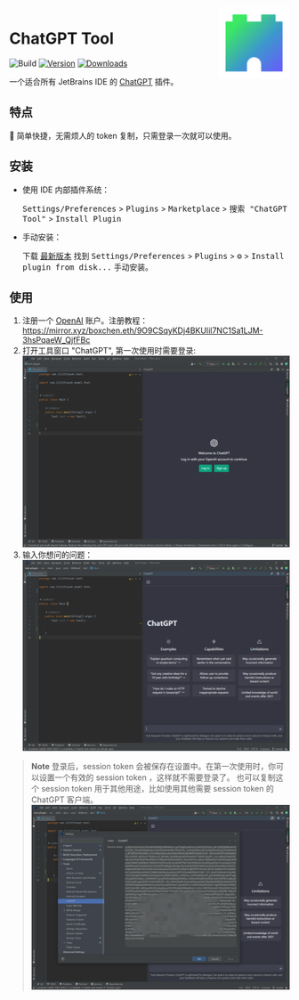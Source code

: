 <img src="src/main/resources/META-INF/pluginIcon.svg" align="right" width="128" height="128" alt="icon"/>

# ChatGPT Tool

![Build](https://github.com/LiLittleCat/intellij-chatgpt/workflows/Build/badge.svg)
[![Version](https://img.shields.io/jetbrains/plugin/v/PLUGIN_ID.svg)](https://plugins.jetbrains.com/plugin/PLUGIN_ID)
[![Downloads](https://img.shields.io/jetbrains/plugin/d/PLUGIN_ID.svg)](https://plugins.jetbrains.com/plugin/PLUGIN_ID)

一个适合所有 JetBrains IDE 的 [ChatGPT](https://chat.openai.com/) 插件。

## 特点

🚀 简单快捷，无需烦人的 token 复制，只需登录一次就可以使用。

## 安装

- 使用 IDE 内部插件系统：

  <kbd>Settings/Preferences</kbd> > <kbd>Plugins</kbd> > <kbd>Marketplace</kbd> > <kbd> 搜索 "ChatGPT Tool"</kbd> >
  <kbd>Install Plugin</kbd>

- 手动安装：

  下载 [最新版本](https://github.com/LiLittleCat/intellij-chatgpt/releases/latest) 找到
  <kbd>Settings/Preferences</kbd> > <kbd>Plugins</kbd> > <kbd>⚙️</kbd> > <kbd>Install plugin from disk...</kbd>
  手动安装。

## 使用

1. 注册一个 [OpenAI](https://beta.openai.com/signup)
   账户。注册教程：https://mirror.xyz/boxchen.eth/9O9CSqyKDj4BKUIil7NC1Sa1LJM-3hsPqaeW_QjfFBc
2. 打开工具窗口 "ChatGPT", 第一次使用时需要登录:
   ![](/image/login.png)
3. 输入你想问的问题：
   ![](/image/use.png)

> **Note**
> 登录后，session token 会被保存在设置中。在第一次使用时，你可以设置一个有效的 session token ，这样就不需要登录了。
> 也可以复制这个 session token 用于其他用途，比如使用其他需要 session token 的 ChatGPT 客户端。
> ![](/image/settings.png)